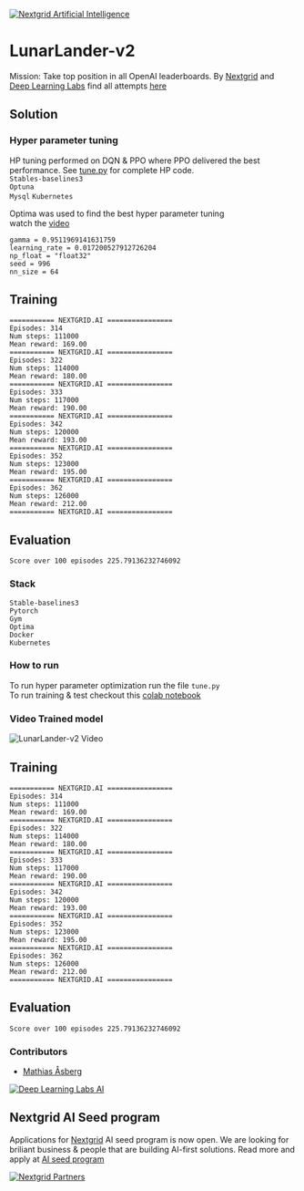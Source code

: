 [![Nextgrid Artificial Intelligence](https://storage.googleapis.com/nextgrid_github_repo_visuals/Github%20Graphics%20/big-banner.jpg)](https://nextgrid.ai)

# LunarLander-v2

Mission: Take top position in all OpenAI leaderboards. By [Nextgrid](https://nextgrid.ai) and [Deep Learning Labs](https://nextgrid.ai/deep-learning-labs/) find all attempts [here](https://github.com/nextgrid/deep-learning-labs-openAI)

## Solution


### Hyper parameter tuning
HP tuning performed on DQN & PPO where PPO delivered the best performance. 
See [tune.py](tune.py) for complete HP code.   
`Stables-baselines3`   
`Optuna`  
`Mysql`
`Kubernetes` 

Optima was used to find the best hyper parameter tuning  
watch the [video](https://www.youtube.com/watch?v=a0oA5VmVFhQ&feature=youtu.be)

```
gamma = 0.9511969141631759
learning_rate = 0.017200527912726204
np_float = "float32"
seed = 996
nn_size = 64
```

## Training
```
=========== NEXTGRID.AI ================
Episodes: 314
Num steps: 111000
Mean reward: 169.00 
=========== NEXTGRID.AI ================
Episodes: 322
Num steps: 114000
Mean reward: 180.00 
=========== NEXTGRID.AI ================
Episodes: 333
Num steps: 117000
Mean reward: 190.00 
=========== NEXTGRID.AI ================
Episodes: 342
Num steps: 120000
Mean reward: 193.00 
=========== NEXTGRID.AI ================
Episodes: 352
Num steps: 123000
Mean reward: 195.00 
=========== NEXTGRID.AI ================
Episodes: 362
Num steps: 126000
Mean reward: 212.00 
=========== NEXTGRID.AI ================
```
## Evaluation
```buildoutcfg
Score over 100 episodes 225.79136232746092
```

### Stack

```
Stable-baselines3
Pytorch
Gym
Optima
Docker
Kubernetes
```

### How to run

To run hyper parameter optimization run the file `tune.py`  
To run training & test checkout this [colab notebook](https://colab.research.google.com/drive/1bhJw-oXYbLApc3EpfyX3IZCn6_S1O_Id#scrollTo=U7D2_Fjzf935)

### Video Trained model

![LunarLander-v2 Video](https://www.youtube.com/watch?v=OKQFbvNj6JI&feature=youtu.be)

## Training
```
=========== NEXTGRID.AI ================
Episodes: 314
Num steps: 111000
Mean reward: 169.00 
=========== NEXTGRID.AI ================
Episodes: 322
Num steps: 114000
Mean reward: 180.00 
=========== NEXTGRID.AI ================
Episodes: 333
Num steps: 117000
Mean reward: 190.00 
=========== NEXTGRID.AI ================
Episodes: 342
Num steps: 120000
Mean reward: 193.00 
=========== NEXTGRID.AI ================
Episodes: 352
Num steps: 123000
Mean reward: 195.00 
=========== NEXTGRID.AI ================
Episodes: 362
Num steps: 126000
Mean reward: 212.00 
=========== NEXTGRID.AI ================
```
## Evaluation
```buildoutcfg
Score over 100 episodes 225.79136232746092
```

### Contributors
- [Mathias Åsberg]() 

[![Deep Learning Labs AI ](https://storage.googleapis.com/nextgrid_github_repo_visuals/Github%20Graphics%20/small-banner.jpg)](https://nextgrid.ai/dll)

## Nextgrid AI Seed program

Applications for [Nextgrid](https://nextgrid.ai) AI seed program is now open. We are looking for briliant business & people that are building AI-first solutions. Read more and apply at [AI seed program](https://nextgrid.ai/seed/)

[![Nextgrid Partners](https://storage.googleapis.com/nextgrid_github_repo_visuals/Github%20Graphics%20/partner-banner.jpg)](https://nextgrid.ai/partners/)

